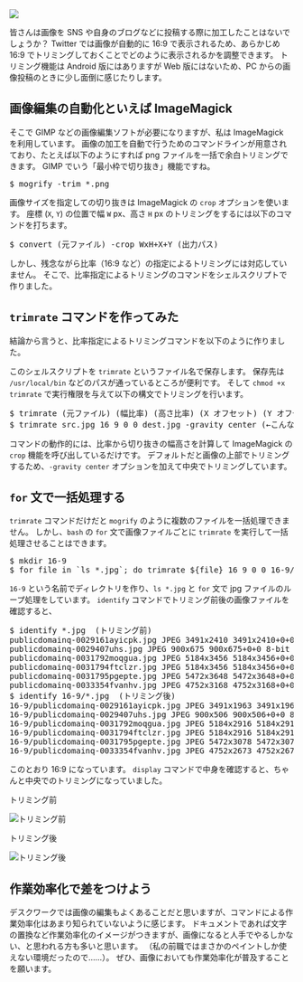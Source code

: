 <picture>
  <source type="image/webp" srcset="/storage/articles/images/1814cc87.webp 1x, /storage/articles/images/21c8af6c.webp 2x">
  <img src="/storage/articles/images/1814cc87.jpg" srcset="/storage/articles/images/21c8af6c.jpg 2x">
</picture>

皆さんは画像を SNS や自身のブログなどに投稿する際に加工したことはないでしょうか？
Twitter では画像が自動的に 16:9 で表示されるため、あらかじめ 16:9 でトリミングしておくことでどのように表示されるかを調整できます。
トリミング機能は Android 版にはありますが Web 版にはないため、PC からの画像投稿のときに少し面倒に感じたりします。

<ol class="table-of-contents"></ol>

<script async src="https://pagead2.googlesyndication.com/pagead/js/adsbygoogle.js"></script>
<!-- ディスプレイ広告 -->
<!-- textlint-disable -->

<ins class="adsbygoogle"
    style="display:block"
    data-ad-client="ca-pub-7008780049786244"
    data-ad-slot="5063315418"
    data-ad-format="auto"
    data-full-width-responsive="true"></ins>

<!-- textlint-enable -->

<script>(adsbygoogle = window.adsbygoogle || []).push({});</script>

## 画像編集の自動化といえば ImageMagick

そこで GIMP などの画像編集ソフトが必要になりますが、私は ImageMagick を利用しています。
画像の加工を自動で行うためのコマンドラインが用意されており、たとえば以下のようにすれば png ファイルを一括で余白トリミングできます。
GIMP でいう「最小枠で切り抜き」機能ですね。

<pre class="prettyprint">
$ mogrify -trim *.png
</pre>

画像サイズを指定しての切り抜きは ImageMagick の `crop` オプションを使います。
座標 (`X`, `Y`) の位置で幅 `W` px、高さ `H` px のトリミングをするには以下のコマンドを打ちます。

<pre class="prettyprint">
$ convert (元ファイル) -crop WxH+X+Y (出力パス)
</pre>

しかし、残念ながら比率（16:9 など）の指定によるトリミングには対応していません。
そこで、比率指定によるトリミングのコマンドをシェルスクリプトで作りました。

## `trimrate` コマンドを作ってみた

結論から言うと、比率指定によるトリミングコマンドを以下のように作りました。

<script src="https://gist.github.com/Hato6502/dc46fd6108301ed9106da67db6768ec9.js"></script>

このシェルスクリプトを `trimrate` というファイル名で保存します。
保存先は `/usr/local/bin` などのパスが通っているところが便利です。
そして `chmod +x trimrate` で実行権限を与えて以下の構文でトリミングを行います。

<pre class="prettyprint">
$ trimrate (元ファイル) (幅比率) (高さ比率) (X オフセット) (Y オフセット) (出力パス) [(ImageMagick オプション)]
$ trimrate src.jpg 16 9 0 0 dest.jpg -gravity center (←こんな感じ)
</pre>

コマンドの動作的には、比率から切り抜きの幅高さを計算して ImageMagick の `crop` 機能を呼び出しているだけです。
デフォルトだと画像の上部でトリミングするため、`-gravity center` オプションを加えて中央でトリミングしています。

## `for` 文で一括処理する

`trimrate` コマンドだけだと `mogrify` のように複数のファイルを一括処理できません。
しかし、`bash` の `for` 文で画像ファイルごとに `trimrate` を実行して一括処理させることはできます。

<pre class="prettyprint">
$ mkdir 16-9
$ for file in `ls *.jpg`; do trimrate ${file} 16 9 0 0 16-9/${file} -gravity center; done
</pre>

`16-9` という名前でディレクトリを作り、`ls *.jpg` と `for` 文で jpg ファイルのループ処理をしています。
`identify` コマンドでトリミング前後の画像ファイルを確認すると、

<pre class="prettyprint">
$ identify *.jpg  (トリミング前)
publicdomainq-0029161ayicpk.jpg JPEG 3491x2410 3491x2410+0+0 8-bit sRGB 1.476MB 0.030u 0:00.020
publicdomainq-0029407uhs.jpg JPEG 900x675 900x675+0+0 8-bit sRGB 111KB 0.010u 0:00.009
publicdomainq-0031792moqgua.jpg JPEG 5184x3456 5184x3456+0+0 8-bit sRGB 3.616MB 0.000u 0:00.000
publicdomainq-0031794ftclzr.jpg JPEG 5184x3456 5184x3456+0+0 8-bit sRGB 5.388MB 0.280u 0:00.289
publicdomainq-0031795pgepte.jpg JPEG 5472x3648 5472x3648+0+0 8-bit sRGB 5.073MB 0.000u 0:00.000
publicdomainq-0033354fvanhv.jpg JPEG 4752x3168 4752x3168+0+0 8-bit sRGB 5.697MB 0.280u 0:00.269
$ identify 16-9/*.jpg  (トリミング後)
16-9/publicdomainq-0029161ayicpk.jpg JPEG 3491x1963 3491x1963+0+0 8-bit sRGB 1.462MB 0.010u 0:00.019
16-9/publicdomainq-0029407uhs.jpg JPEG 900x506 900x506+0+0 8-bit sRGB 112KB 0.000u 0:00.000
16-9/publicdomainq-0031792moqgua.jpg JPEG 5184x2916 5184x2916+0+0 8-bit sRGB 3.468MB 0.000u 0:00.000
16-9/publicdomainq-0031794ftclzr.jpg JPEG 5184x2916 5184x2916+0+0 8-bit sRGB 5.783MB 0.000u 0:00.000
16-9/publicdomainq-0031795pgepte.jpg JPEG 5472x3078 5472x3078+0+0 8-bit sRGB 5.342MB 0.000u 0:00.000
16-9/publicdomainq-0033354fvanhv.jpg JPEG 4752x2673 4752x2673+0+0 8-bit sRGB 5.354MB 0.010u 0:00.000
</pre>

このとおり 16:9 になっています。
`display` コマンドで中身を確認すると、ちゃんと中央でのトリミングになっていました。

トリミング前
<picture>

  <source type="image/webp" srcset="/storage/articles/images/1d1900bc.webp 1x">
  <img src="/storage/articles/images/1d1900bc.png" alt="トリミング前">
</picture>

トリミング後
<picture>

  <source type="image/webp" srcset="/storage/articles/images/c355feaf.webp 1x">
  <img src="/storage/articles/images/c355feaf.png" alt="トリミング後">
</picture>

## 作業効率化で差をつけよう

デスクワークでは画像の編集もよくあることだと思いますが、コマンドによる作業効率化はあまり知られていないように感じます。
ドキュメントであれば文字の置換など作業効率化のイメージがつきますが、画像になると人手でやるしかない、と思われる方も多いと思います。
（私の前職ではまさかのペイントしか使えない環境だったので……）。
ぜひ、画像においても作業効率化が普及することを願います。
